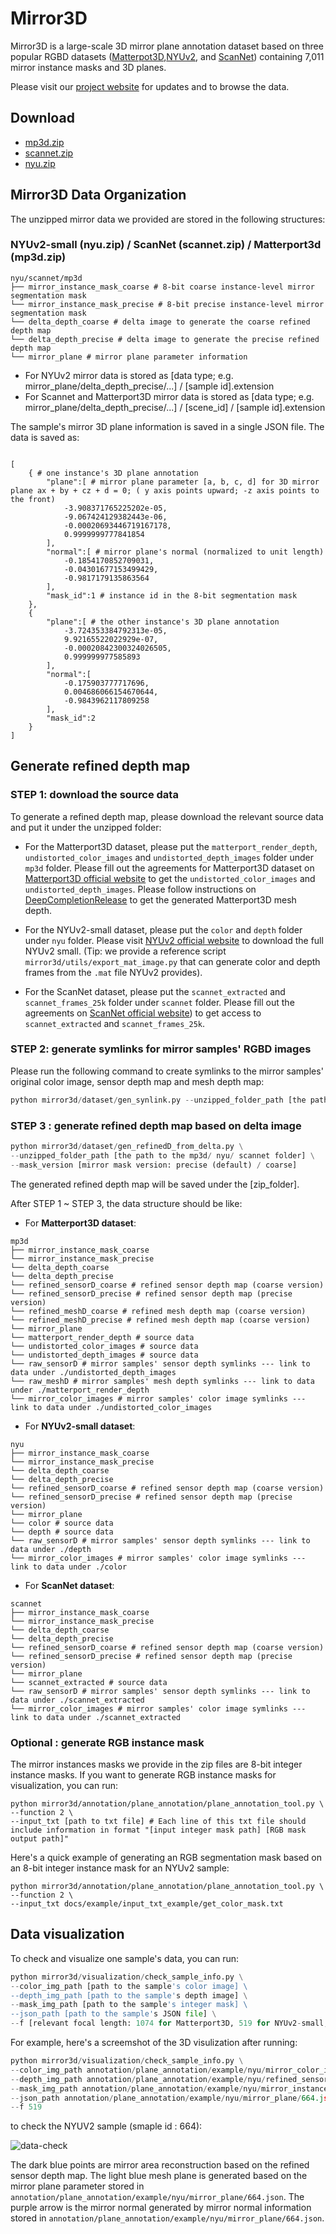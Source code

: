 # Mirror3D 

Mirror3D is a large-scale 3D mirror plane annotation dataset based on three popular RGBD datasets ([Matterpot3D](https://niessner.github.io/Matterport/),[NYUv2](https://cs.nyu.edu/~silberman/datasets/nyu_depth_v2.html), and [ScanNet](http://www.scan-net.org/)) containing 7,011 mirror instance masks and 3D planes.

Please visit our [project website](https://github.com/3dlg-hcvc/mirror3d) for updates and to browse the data.

## Download

- [mp3d.zip](http://aspis.cmpt.sfu.ca/projects/mirrors/mirror3d_zip_release/mp3d.zip)
- [scannet.zip](http://aspis.cmpt.sfu.ca/projects/mirrors/mirror3d_zip_release/scannet.zip)
- [nyu.zip](http://aspis.cmpt.sfu.ca/projects/mirrors/mirror3d_zip_release/nyu.zip)

## Mirror3D Data Organization

The unzipped mirror data we provided are stored in the following structures:


### NYUv2-small (nyu.zip) / ScanNet (scannet.zip) / Matterport3d (mp3d.zip)


```shell
nyu/scannet/mp3d
├── mirror_instance_mask_coarse # 8-bit coarse instance-level mirror segmentation mask
└── mirror_instance_mask_precise # 8-bit precise instance-level mirror segmentation mask
└── delta_depth_coarse # delta image to generate the coarse refined depth map
└── delta_depth_precise # delta image to generate the precise refined depth map
└── mirror_plane # mirror plane parameter information 
```

- For NYUv2 mirror data is stored as [data type; e.g. mirror_plane/delta_depth_precise/...] / [sample id].extension
- For Scannet and Matterport3D mirror data is stored as [data type; e.g. mirror_plane/delta_depth_precise/...] / [scene_id] / [sample id].extension

The sample's mirror 3D plane information is saved in a single JSON file. The data is saved as:

```shell

[
    { # one instance's 3D plane annotation
        "plane":[ # mirror plane parameter [a, b, c, d] for 3D mirror plane ax + by + cz + d = 0; ( y axis points upward; -z axis points to the front)
            -3.908371765225202e-05,
            -9.067424129382443e-06,
            -0.00020693446719167178,
            0.9999999777841854
        ],
        "normal":[ # mirror plane's normal (normalized to unit length)
            -0.1854170852709031,
            -0.04301677153499429,
            -0.9817179135863564
        ],
        "mask_id":1 # instance id in the 8-bit segmentation mask
    },
    {
        "plane":[ # the other instance's 3D plane annotation
            -3.724353384792313e-05,
            9.92165522022929e-07,
            -0.00020842300324026505,
            0.999999977585893
        ],
        "normal":[
            -0.175903777717696,
            0.004686066154670644,
            -0.9843962117809258
        ],
        "mask_id":2
    }
]
```


## Generate refined depth map

### STEP 1: download the source data 

To generate a refined depth map, please download the relevant source data and put it under the unzipped folder:

- For the Matterport3D dataset, please put the `matterport_render_depth`, `undistorted_color_images` and `undistorted_depth_images` folder under `mp3d` folder. Please fill out the agreements for Matterport3D dataset on [Matterport3D official website](https://niessner.github.io/Matterport/) to get the `undistorted_color_images` and `undistorted_depth_images`. Please follow instructions on [DeepCompletionRelease](https://github.com/yindaz/DeepCompletionRelease) to get the generated Matterport3D mesh depth.

- For the NYUv2-small dataset, please put the `color` and `depth` folder under `nyu` folder. Please visit [NYUv2 official website](https://cs.nyu.edu/~silberman/datasets/nyu_depth_v2.html) to download the full NYUv2 small. (Tip: we provide a reference script `mirror3d/utils/export_mat_image.py` that can generate color and depth frames from the `.mat` file NYUv2 provides).
  
- For the ScanNet dataset, please put the `scannet_extracted` and `scannet_frames_25k` folder under `scannet` folder. Please fill out the agreements on [ScanNet official website](http://www.scan-net.org/)) to get access to `scannet_extracted` and `scannet_frames_25k`. 

### STEP 2: generate symlinks for mirror samples' RGBD images

Please run the following command to create symlinks to the mirror samples' original color image, sensor depth map and mesh depth map:

```python
python mirror3d/dataset/gen_synlink.py --unzipped_folder_path [the path to the mp3d/ nyu/ scannet folder] 
```

### STEP 3 : generate refined depth map based on delta image

```python
python mirror3d/dataset/gen_refinedD_from_delta.py \
--unzipped_folder_path [the path to the mp3d/ nyu/ scannet folder] \
--mask_version [mirror mask version: precise (default) / coarse]
```

The generated refined depth map will be saved under the [zip_folder]. 



After STEP 1 ~ STEP 3, the data structure should be like:

- For **Matterport3D dataset**:

```shell
mp3d
├── mirror_instance_mask_coarse
└── mirror_instance_mask_precise
└── delta_depth_coarse
└── delta_depth_precise
└── refined_sensorD_coarse # refined sensor depth map (coarse version)
└── refined_sensorD_precise # refined sensor depth map (precise version)
└── refined_meshD_coarse # refined mesh depth map (coarse version)
└── refined_meshD_precise # refined mesh depth map (coarse version)
└── mirror_plane
└── matterport_render_depth # source data
└── undistorted_color_images # source data
└── undistorted_depth_images # source data
└── raw_sensorD # mirror samples' sensor depth symlinks --- link to data under ./undistorted_depth_images
└── raw_meshD # mirror samples' mesh depth symlinks --- link to data under ./matterport_render_depth
└── mirror_color_images # mirror samples' color image symlinks --- link to data under ./undistorted_color_images

```


- For **NYUv2-small dataset**:

```shell
nyu
├── mirror_instance_mask_coarse
└── mirror_instance_mask_precise
└── delta_depth_coarse
└── delta_depth_precise
└── refined_sensorD_coarse # refined sensor depth map (coarse version)
└── refined_sensorD_precise # refined sensor depth map (precise version)
└── mirror_plane
└── color # source data
└── depth # source data
└── raw_sensorD # mirror samples' sensor depth symlinks --- link to data under ./depth
└── mirror_color_images # mirror samples' color image symlinks --- link to data under ./color

```

- For **ScanNet dataset**:

```shell
scannet
├── mirror_instance_mask_coarse
└── mirror_instance_mask_precise
└── delta_depth_coarse
└── delta_depth_precise
└── refined_sensorD_coarse # refined sensor depth map (coarse version)
└── refined_sensorD_precise # refined sensor depth map (precise version)
└── mirror_plane
└── scannet_extracted # source data
└── raw_sensorD # mirror samples' sensor depth symlinks --- link to data under ./scannet_extracted
└── mirror_color_images # mirror samples' color image symlinks --- link to data under ./scannet_extracted
```

### Optional : generate RGB instance mask

The mirror instances masks we provide in the zip files are 8-bit integer instance masks. If you want to generate RGB instance masks for visualization, you can run:

```shell
python mirror3d/annotation/plane_annotation/plane_annotation_tool.py \
--function 2 \
--input_txt [path to txt file] # Each line of this txt file should include information in format "[input integer mask path] [RGB mask output path]"

```

Here's a quick example of generating an RGB segmentation mask based on an 8-bit integer instance mask for an NYUv2 sample:
```shell
python mirror3d/annotation/plane_annotation/plane_annotation_tool.py \
--function 2 \
--input_txt docs/example/input_txt_example/get_color_mask.txt
```

## Data visualization
To check and visualize one sample's data, you can run:

```python
python mirror3d/visualization/check_sample_info.py \
--color_img_path [path to the sample's color image] \
--depth_img_path [path to the sample's depth image] \
--mask_img_path [path to the sample's integer mask] \
--json_path [path to the sample's JSON file] \
--f [relevant focal length: 1074 for Matterport3D, 519 for NYUv2-small, 574 for ScanNet]

```

For example, here's a screemshot of the 3D visulization after running:

```python
python mirror3d/visualization/check_sample_info.py \
--color_img_path annotation/plane_annotation/example/nyu/mirror_color_images/664.jpg \
--depth_img_path annotation/plane_annotation/example/nyu/refined_sensorD_precise/664.png \
--mask_img_path annotation/plane_annotation/example/nyu/mirror_instance_mask_precise/664.png \
--json_path annotation/plane_annotation/example/nyu/mirror_plane/664.json \
--f 519
```

to check the NYUV2 sample (smaple id : 664):

![data-check](figure/check-demo.png)

The dark blue points are mirror area reconstruction based on the refined sensor depth map. The light blue mesh plane is generated based on the mirror plane parameter stored in `annotation/plane_annotation/example/nyu/mirror_plane/664.json`. The purple arrow is the mirror normal generated by mirror normal information stored in `annotation/plane_annotation/example/nyu/mirror_plane/664.json`.
